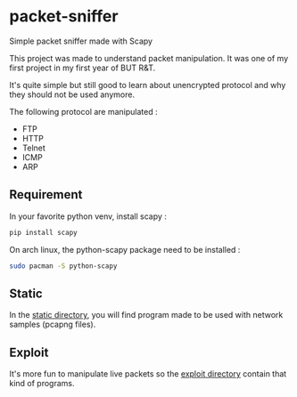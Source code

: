 # packet-sniffer
Simple packet sniffer made with Scapy

This project was made to understand packet manipulation.
It was one of my first project in my first year of BUT R&T.

It's quite simple but still good to learn about unencrypted protocol and why they should not be used anymore.

The following protocol are manipulated :
- FTP
- HTTP
- Telnet
- ICMP
- ARP

## Requirement

In your favorite python venv, install scapy :

```sh
pip install scapy
```

On arch linux, the python-scapy package need to be installed :
```sh
sudo pacman -S python-scapy
```

## Static

In the [static directory](./static), you will find program made to be used with network samples (pcapng files).

## Exploit

It's more fun to manipulate live packets so the [exploit directory](./exploit) contain that kind of programs.
